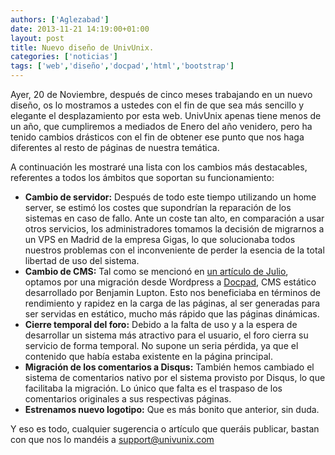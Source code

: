 ```yaml
---
authors: ['Aglezabad']
date: 2013-11-21 14:19:00+01:00
layout: post
title: Nuevo diseño de UnivUnix.
categories: ['noticias']
tags: ['web','diseño','docpad','html','bootstrap']
---
```


Ayer, 20 de Noviembre, después de cinco meses trabajando en un nuevo diseño, os lo mostramos a ustedes con el fin de que sea más sencillo y elegante el desplazamiento por esta web. UnivUnix apenas tiene menos de un año, que cumpliremos a mediados de Enero del año venidero, pero ha tenido cambios drásticos con el fin de obtener ese punto que nos haga diferentes al resto de páginas de nuestra temática.

A continuación les mostraré una lista con los cambios más destacables, referentes a todos los ámbitos que soportan su funcionamiento:
* **Cambio de servidor:** Después de todo este tiempo utilizando un home server, se estimó los costes que supondrían la reparación de los sistemas en caso de fallo. Ante un coste tan alto, en comparación a usar otros servicios, los administradores tomamos la decisión de migrarnos a un VPS en Madrid de la empresa Gigas, lo que solucionaba todos nuestros problemas con el inconveniente de perder la esencia de la total libertad de uso del sistema.
* **Cambio de CMS:** Tal como se mencionó en [un artículo de Julio](http://www.univunix.com/noticias/el-reto-univunix-vuelta-a-sistema-servidor-gracias-a-docpad/), optamos por una migración desde Wordpress a [Docpad](http://docpad.org), CMS estático desarrollado por Benjamin Lupton. Esto nos beneficiaba en términos de rendimiento y rapidez en la carga de las páginas, al ser generadas para ser servidas en estático, mucho más rápido que las páginas dinámicas.
* **Cierre temporal del foro:** Debido a la falta de uso y a la espera de desarrollar un sistema más atractivo para el usuario, el foro cierra su servicio de forma temporal. No supone un seria pérdida, ya que el contenido que había estaba existente en la página principal.
* **Migración de los comentarios a Disqus:** También hemos cambiado el sistema de comentarios nativo por el sistema provisto por Disqus, lo que facilitaba la migración. Lo único que falta es el traspaso de los comentarios originales a sus respectivas páginas.
* **Estrenamos nuevo logotipo:** Que es más bonito que anterior, sin duda.

Y eso es todo, cualquier sugerencia o artículo que queráis publicar, bastan con que nos lo mandéis a support@univunix.com